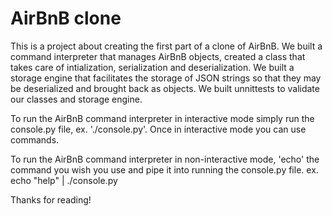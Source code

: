 # AirBnB clone
This is a project about creating the first part of a clone of AirBnB.
We built a command interpreter that manages AirBnB objects, created a class that takes care of intialization, serialization and deserialization.
We built a storage engine that facilitates the storage of JSON strings so that they may be deserialized and brought back as objects.
We built unnittests to validate our classes and storage engine.

To run the AirBnB command interpreter in interactive mode simply run the console.py file, ex. './console.py'.
Once in interactive mode you can use commands.

To run the AirBnB command interpreter in non-interactive mode, 'echo' the command you wish you use and pipe it into running the console.py file. 
ex. echo "help" | ./console.py

Thanks for reading!